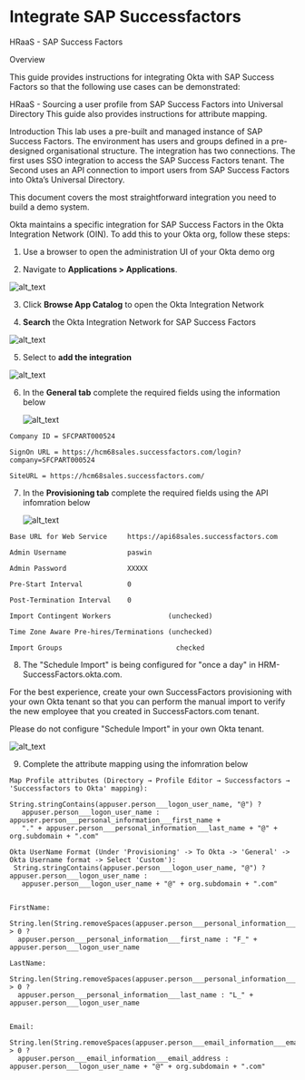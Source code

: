 # Integrate SAP Successfactors

HRaaS - SAP Success Factors

Overview

This guide provides instructions for integrating Okta with SAP Success Factors so that the following use cases can be demonstrated:

HRaaS - Sourcing a user profile from SAP Success Factors into Universal Directory
This guide also provides instructions for attribute mapping.

Introduction
This lab uses a pre-built and managed instance of SAP Success Factors. The environment has users and groups defined in a pre-designed organisational structure. The integration has two connections. The first uses SSO integration to access the SAP Success Factors tenant. The Second uses an API connection to import users from SAP Success Factors into Okta’s Universal Directory.

This document covers the most straightforward integration you need to build a demo system.

Okta maintains a specific integration for SAP Success Factors in the
Okta Integration Network (OIN). To add this to your Okta org, follow
these steps:

1.  Use a browser to open the administration UI of your Okta demo org

2.  Navigate to **Applications \> Applications**.

![alt_text](https://raw.githubusercontent.com/MarcoBlaesing/LabGuide/main/images/009/image01.png "image_tooltip")

3.  Click **Browse App Catalog** to open the Okta Integration Network

4. **Search** the Okta Integration Network for SAP Success Factors
   
![alt_text](https://raw.githubusercontent.com/MarcoBlaesing/LabGuide/main/images/010/image00.png "image_tooltip")

5. Select to **add the integration**

![alt_text](https://raw.githubusercontent.com/MarcoBlaesing/LabGuide/main/images/010/image05.png "image_tooltip")

6. In the **General tab** complete the required fields using the information below

   ![alt_text](https://raw.githubusercontent.com/MarcoBlaesing/LabGuide/main/images/010/image06.png "image_tooltip")

```
Company ID = SFCPART000524

SignOn URL = https://hcm68sales.successfactors.com/login?company=SFCPART000524

SiteURL = https://hcm68sales.successfactors.com/ 

```

7. In the **Provisioning tab** complete the required fields using the API infomration below

   ![alt_text](https://raw.githubusercontent.com/MarcoBlaesing/LabGuide/main/images/010/image02.png "image_tooltip")


```
Base URL for Web Service     https://api68sales.successfactors.com

Admin Username               paswin

Admin Password               XXXXX

Pre-Start Interval           0

Post-Termination Interval    0

Import Contingent Workers              (unchecked)  

Time Zone Aware Pre-hires/Terminations (unchecked) 

Import Groups                            checked 

```


8. The "Schedule Import" is being configured for "once a day" in HRM-SuccessFactors.okta.com.

For the best experience, create your own SuccessFactors provisioning with your own Okta tenant so that you can perform the manual import to verify the new employee that you created in SuccessFactors.com tenant. 

Please do not configure "Schedule Import" in your own Okta tenant.

   ![alt_text](https://raw.githubusercontent.com/MarcoBlaesing/LabGuide/main/images/010/image03.png "image_tooltip")

9. Complete the attribute mapping using the infomration below

```
Map Profile attributes (Directory → Profile Editor → Successfactors → 'Successfactors to Okta' mapping):

String.stringContains(appuser.person___logon_user_name, "@") ?
   appuser.person___logon_user_name : appuser.person___personal_information___first_name +
   "." + appuser.person___personal_information___last_name + "@" + org.subdomain + ".com"

Okta UserName Format (Under 'Provisioning' -> To Okta -> 'General' -> Okta Username format -> Select 'Custom'):
 String.stringContains(appuser.person___logon_user_name, "@") ? appuser.person___logon_user_name :
   appuser.person___logon_user_name + "@" + org.subdomain + ".com"


FirstName:
 String.len(String.removeSpaces(appuser.person___personal_information___first_name)) > 0 ?
  appuser.person___personal_information___first_name : "F_" + appuser.person___logon_user_name

LastName:
 String.len(String.removeSpaces(appuser.person___personal_information___last_name)) > 0 ? 
  appuser.person___personal_information___last_name : "L_" + appuser.person___logon_user_name


Email:
 String.len(String.removeSpaces(appuser.person___email_information___email_address)) > 0 ?    
  appuser.person___email_information___email_address : appuser.person___logon_user_name + "@" + org.subdomain + ".com"

```
